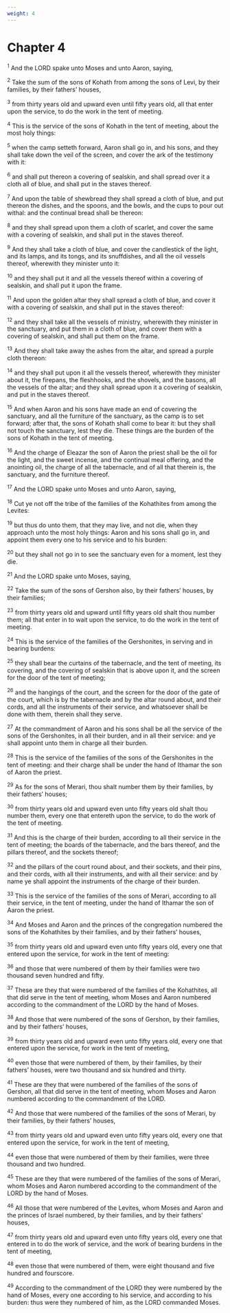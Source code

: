 ```yaml
---
weight: 4
---
```


# Chapter 4

<sup>1</sup> And the LORD spake unto Moses and unto Aaron, saying, 

<sup>2</sup> Take the sum of the sons of Kohath from among the sons of Levi, by their families, by their fathers’ houses, 

<sup>3</sup> from thirty years old and upward even until fifty years old, all that enter upon the service, to do the work in the tent of meeting. 

<sup>4</sup> This is the service of the sons of Kohath in the tent of meeting, about the most holy things: 

<sup>5</sup> when the camp setteth forward, Aaron shall go in, and his sons, and they shall take down the veil of the screen, and cover the ark of the testimony with it: 

<sup>6</sup> and shall put thereon a covering of sealskin, and shall spread over it a cloth all of blue, and shall put in the staves thereof. 

<sup>7</sup> And upon the table of shewbread they shall spread a cloth of blue, and put thereon the dishes, and the spoons, and the bowls, and the cups to pour out withal: and the continual bread shall be thereon: 

<sup>8</sup> and they shall spread upon them a cloth of scarlet, and cover the same with a covering of sealskin, and shall put in the staves thereof. 

<sup>9</sup> And they shall take a cloth of blue, and cover the candlestick of the light, and its lamps, and its tongs, and its snuffdishes, and all the oil vessels thereof, wherewith they minister unto it: 

<sup>10</sup> and they shall put it and all the vessels thereof within a covering of sealskin, and shall put it upon the frame. 

<sup>11</sup> And upon the golden altar they shall spread a cloth of blue, and cover it with a covering of sealskin, and shall put in the staves thereof: 

<sup>12</sup> and they shall take all the vessels of ministry, wherewith they minister in the sanctuary, and put them in a cloth of blue, and cover them with a covering of sealskin, and shall put them on the frame. 

<sup>13</sup> And they shall take away the ashes from the altar, and spread a purple cloth thereon: 

<sup>14</sup> and they shall put upon it all the vessels thereof, wherewith they minister about it, the firepans, the fleshhooks, and the shovels, and the basons, all the vessels of the altar; and they shall spread upon it a covering of sealskin, and put in the staves thereof. 

<sup>15</sup> And when Aaron and his sons have made an end of covering the sanctuary, and all the furniture of the sanctuary, as the camp is to set forward; after that, the sons of Kohath shall come to bear it: but they shall not touch the sanctuary, lest they die. These things are the burden of the sons of Kohath in the tent of meeting. 

<sup>16</sup> And the charge of Eleazar the son of Aaron the priest shall be the oil for the light, and the sweet incense, and the continual meal offering, and the anointing oil, the charge of all the tabernacle, and of all that therein is, the sanctuary, and the furniture thereof. 

<sup>17</sup> And the LORD spake unto Moses and unto Aaron, saying, 

<sup>18</sup> Cut ye not off the tribe of the families of the Kohathites from among the Levites: 

<sup>19</sup> but thus do unto them, that they may live, and not die, when they approach unto the most holy things: Aaron and his sons shall go in, and appoint them every one to his service and to his burden: 

<sup>20</sup> but they shall not go in to see the sanctuary even for a moment, lest they die. 

<sup>21</sup> And the LORD spake unto Moses, saying, 

<sup>22</sup> Take the sum of the sons of Gershon also, by their fathers’ houses, by their families; 

<sup>23</sup> from thirty years old and upward until fifty years old shalt thou number them; all that enter in to wait upon the service, to do the work in the tent of meeting. 

<sup>24</sup> This is the service of the families of the Gershonites, in serving and in bearing burdens: 

<sup>25</sup> they shall bear the curtains of the tabernacle, and the tent of meeting, its covering, and the covering of sealskin that is above upon it, and the screen for the door of the tent of meeting; 

<sup>26</sup> and the hangings of the court, and the screen for the door of the gate of the court, which is by the tabernacle and by the altar round about, and their cords, and all the instruments of their service, and whatsoever shall be done with them, therein shall they serve. 

<sup>27</sup> At the commandment of Aaron and his sons shall be all the service of the sons of the Gershonites, in all their burden, and in all their service: and ye shall appoint unto them in charge all their burden. 

<sup>28</sup> This is the service of the families of the sons of the Gershonites in the tent of meeting: and their charge shall be under the hand of Ithamar the son of Aaron the priest. 

<sup>29</sup> As for the sons of Merari, thou shalt number them by their families, by their fathers’ houses; 

<sup>30</sup> from thirty years old and upward even unto fifty years old shalt thou number them, every one that entereth upon the service, to do the work of the tent of meeting. 

<sup>31</sup> And this is the charge of their burden, according to all their service in the tent of meeting; the boards of the tabernacle, and the bars thereof, and the pillars thereof, and the sockets thereof; 

<sup>32</sup> and the pillars of the court round about, and their sockets, and their pins, and their cords, with all their instruments, and with all their service: and by name ye shall appoint the instruments of the charge of their burden. 

<sup>33</sup> This is the service of the families of the sons of Merari, according to all their service, in the tent of meeting, under the hand of Ithamar the son of Aaron the priest. 

<sup>34</sup> And Moses and Aaron and the princes of the congregation numbered the sons of the Kohathites by their families, and by their fathers’ houses, 

<sup>35</sup> from thirty years old and upward even unto fifty years old, every one that entered upon the service, for work in the tent of meeting: 

<sup>36</sup> and those that were numbered of them by their families were two thousand seven hundred and fifty. 

<sup>37</sup> These are they that were numbered of the families of the Kohathites, all that did serve in the tent of meeting, whom Moses and Aaron numbered according to the commandment of the LORD by the hand of Moses. 

<sup>38</sup> And those that were numbered of the sons of Gershon, by their families, and by their fathers’ houses, 

<sup>39</sup> from thirty years old and upward even unto fifty years old, every one that entered upon the service, for work in the tent of meeting, 

<sup>40</sup> even those that were numbered of them, by their families, by their fathers’ houses, were two thousand and six hundred and thirty. 

<sup>41</sup> These are they that were numbered of the families of the sons of Gershon, all that did serve in the tent of meeting, whom Moses and Aaron numbered according to the commandment of the LORD. 

<sup>42</sup> And those that were numbered of the families of the sons of Merari, by their families, by their fathers’ houses, 

<sup>43</sup> from thirty years old and upward even unto fifty years old, every one that entered upon the service, for work in the tent of meeting, 

<sup>44</sup> even those that were numbered of them by their families, were three thousand and two hundred. 

<sup>45</sup> These are they that were numbered of the families of the sons of Merari, whom Moses and Aaron numbered according to the commandment of the LORD by the hand of Moses. 

<sup>46</sup> All those that were numbered of the Levites, whom Moses and Aaron and the princes of Israel numbered, by their families, and by their fathers’ houses, 

<sup>47</sup> from thirty years old and upward even unto fifty years old, every one that entered in to do the work of service, and the work of bearing burdens in the tent of meeting, 

<sup>48</sup> even those that were numbered of them, were eight thousand and five hundred and fourscore. 

<sup>49</sup> According to the commandment of the LORD they were numbered by the hand of Moses, every one according to his service, and according to his burden: thus were they numbered of him, as the LORD commanded Moses. 


